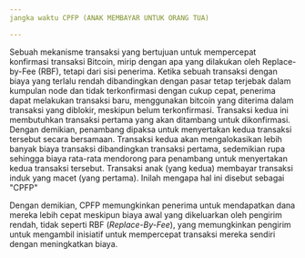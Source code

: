 ```yaml
---
jangka waktu CPFP (ANAK MEMBAYAR UNTUK ORANG TUA)

---
```

Sebuah mekanisme transaksi yang bertujuan untuk mempercepat konfirmasi transaksi Bitcoin, mirip dengan apa yang dilakukan oleh Replace-by-Fee (RBF), tetapi dari sisi penerima. Ketika sebuah transaksi dengan biaya yang terlalu rendah dibandingkan dengan pasar tetap terjebak dalam kumpulan node dan tidak terkonfirmasi dengan cukup cepat, penerima dapat melakukan transaksi baru, menggunakan bitcoin yang diterima dalam transaksi yang diblokir, meskipun belum terkonfirmasi. Transaksi kedua ini membutuhkan transaksi pertama yang akan ditambang untuk dikonfirmasi. Dengan demikian, penambang dipaksa untuk menyertakan kedua transaksi tersebut secara bersamaan. Transaksi kedua akan mengalokasikan lebih banyak biaya transaksi dibandingkan transaksi pertama, sedemikian rupa sehingga biaya rata-rata mendorong para penambang untuk menyertakan kedua transaksi tersebut. Transaksi anak (yang kedua) membayar transaksi induk yang macet (yang pertama). Inilah mengapa hal ini disebut sebagai "CPFP"

Dengan demikian, CPFP memungkinkan penerima untuk mendapatkan dana mereka lebih cepat meskipun biaya awal yang dikeluarkan oleh pengirim rendah, tidak seperti RBF (*Replace-By-Fee*), yang memungkinkan pengirim untuk mengambil inisiatif untuk mempercepat transaksi mereka sendiri dengan meningkatkan biaya.